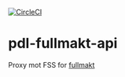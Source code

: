 [![CircleCI](https://circleci.com/gh/navikt/pdl-fullmakt-api.svg?style=svg)](https://circleci.com/gh/navikt/pdl-fullmakt-api)

# pdl-fullmakt-api
Proxy mot FSS for [fullmakt](https://github.com/navikt/pdl-fullmakt-ui)
